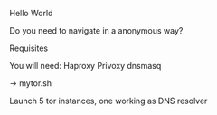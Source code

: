 Hello World

Do you need to navigate in a anonymous way?

Requisites

You will need:
Haproxy
Privoxy
dnsmasq

-> mytor.sh

Launch 5 tor instances, one working as DNS resolver
